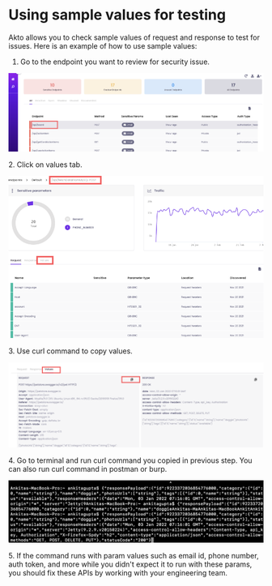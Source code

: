 # Using sample values for testing

Akto allows you to check sample values of request and response to test for issues. Here is an example of how to use sample values:

1. Go to the endpoint you want to review for security issue.

![](<../../.gitbook/assets/Frame 26.png>)

&#x20; 2\. Click on values tab.

![](<../../.gitbook/assets/Frame 58.png>)

&#x20;3\. Use curl command to copy values.

![](<../../.gitbook/assets/Frame 47.png>)

&#x20;4\.  Go to terminal and run curl command you copied in previous step. You can also run curl command in postman or burp.

![](<../../.gitbook/assets/Screen Shot 2022-03-09 at 12.52.02 PM.png>)

5\. If the command runs with param values such as email id, phone number, auth token, and more while you didn't expect it to run with these params, you should fix these APIs by working with your engineering team.
